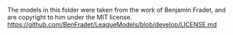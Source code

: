 The models in this folder were taken from the work of Benjamin Fradet,
and are copyright to him under the MIT license.
https://github.com/BenFradet/LeagueModels/blob/develop/LICENSE.md